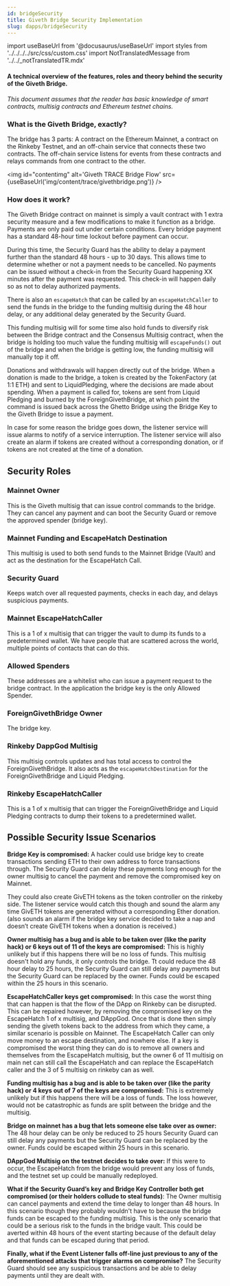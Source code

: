 ```yaml
---
id: bridgeSecurity
title: Giveth Bridge Security Implementation
slug: dapps/bridgeSecurity
---
```

import useBaseUrl from '@docusaurus/useBaseUrl'
import styles from '../../../../src/css/custom.css'
import NotTranslatedMessage from '../../_notTranslatedTR.mdx'

<NotTranslatedMessage />

####  A technical overview of the features, roles and theory behind the security of the Giveth Bridge.
*This document assumes that the reader has basic knowledge of smart contracts, multisig contracts and Ethereum testnet chains.*

### What is the Giveth Bridge, exactly?
The bridge has 3 parts: A contract on the Ethereum Mainnet, a contract on the Rinkeby Testnet, and an off-chain service that connects these two contracts. The off-chain service listens for events from these contracts and relays commands from one contract to the other.


<img id="contentimg" alt='Giveth TRACE Bridge Flow' src={useBaseUrl('img/content/trace/givethbridge.png')} />


### How does it work?
The Giveth Bridge contract on mainnet is simply a vault contract with 1 extra security measure and a few modifications to make it function as a bridge. Payments are only paid out under certain conditions. Every bridge payment has a standard 48-hour time lockout before payment can occur.

During this time, the Security Guard has the ability to delay a payment further than the standard 48 hours - up to 30 days. This allows time to determine whether or not a payment needs to be cancelled. No payments can be issued without a check-in from the Security Guard happening XX minutes after the payment was requested. This check-in will happen daily so as not to delay authorized payments.

There is also an `escapeHatch` that can be called by an `escapeHatchCaller` to send the funds in the bridge to the funding multisig during the 48 hour delay, or any additional delay generated by the Security Guard.

This funding multisig will for some time also hold funds to diversify risk between the Bridge contract and the Consensus Multisig contract, when the bridge is holding too much value the funding multisig will `escapeFunds()` out of the bridge and when the bridge is getting low, the funding multisig will manually top it off.

Donations and withdrawals will happen directly out of the bridge. When a donation is made to the bridge, a token is created by the TokenFactory (at 1:1 ETH) and sent to LiquidPledging, where the decisions are made about spending. When a payment is called for, tokens are sent from Liquid Pledging and burned by the ForeignGivethBridge, at which point the command is issued back across the Ghetto Bridge using the Bridge Key to the Giveth Bridge to issue a payment.

In case for some reason the bridge goes down, the listener service will issue alarms to notify of a service interruption. The listener service will also create an alarm if tokens are created without a corresponding donation, or if tokens are not created at the time of a donation.

## Security Roles

### Mainnet Owner
This is the Giveth multisig that can issue control commands to the bridge. They can cancel any payment and can boot the Security Guard or remove the approved spender (bridge key).
### Mainnet Funding and EscapeHatch Destination
This multisig is used to both send funds to the Mainnet Bridge (Vault) and act as the destination for the EscapeHatch Call.
### Security Guard
Keeps watch over all requested payments, checks in each day, and delays suspicious payments.
### Mainnet EscapeHatchCaller
This is a 1 of x multisig that can trigger the vault to dump its funds to a predetermined wallet. We have people that are scattered across the world, multiple points of contacts that can do this.
### Allowed Spenders
These addresses are a whitelist who can issue a payment request to the bridge contract. In the application the bridge key is the only Allowed Spender.
### ForeignGivethBridge Owner
The bridge key.
### Rinkeby DappGod Multisig
This multisig controls updates and has total access to control the ForeignGivethBridge. It also acts as the `escapeHatchDestination` for the ForeignGivethBridge and Liquid Pledging.
### Rinkeby EscapeHatchCaller
This is a 1 of x multisig that can trigger the ForeignGivethBridge and Liquid Pledging contracts to dump their tokens to a predetermined wallet.

## Possible Security Issue Scenarios

**Bridge Key is compromised:**
A hacker could use bridge key to create transactions sending ETH to their own address to force transactions through. The Security Guard can delay these payments long enough for the owner multisig to cancel the payment and remove the compromised key on Mainnet.

They could also create GivETH tokens as the token controller on the rinkeby side. The listener service would catch this though and sound the alarm any time GivETH tokens are generated without a corresponding Ether donation. (also sounds an alarm if the bridge key service decided to take a nap and doesn’t create GivETH tokens when a donation is received.)


**Owner multisig has a bug and is able to be taken over (like the parity hack) or 6 keys out of 11 of the keys are compromised:**
This is highly unlikely but if this happens there will be no loss of funds. This multisig doesn't hold any funds, it only controls the bridge. Tt could reduce the 48 hour delay to 25 hours, the Security Guard can still delay any payments but the Security Guard can be replaced by the owner. Funds could be escaped within the 25 hours in this scenario.

**EscapeHatchCaller keys get compromised:**
In this case the worst thing that can happen is that the flow of the DApp on Rinkeby can be disrupted. This can be repaired however, by removing the compromised key on the EscapeHatch 1 of x multisig, and DAppGod. Once that is done then simply sending the giveth tokens back to the address from which they came, a similar scenario is possible on Mainnet. The EscapeHatch Caller can only move money to an escape destination, and nowhere else. If a key is compromised the worst thing they can do is to remove all owners and themselves from the EscapeHatch multisig, but the owner 6 of 11 multisig on main net can still call the EscapeHatch and can replace the EscapeHatch caller and the 3 of 5 multisig on rinkeby can as well.

**Funding multisig has a bug and is able to be taken over (like the parity hack) or 4 keys out of 7 of the keys are compromised:**
This is extremely unlikely but if this happens there will be a loss of funds. The loss however, would not be catastrophic as funds are split between the bridge and the multisig.

**Bridge on mainnet has a bug that lets someone else take over as owner:**
The 48 hour delay can be only be reduced to 25 hours Security Guard can still delay any payments but the Security Guard can be replaced by the owner. Funds could be escaped within 25 hours in this scenario.

**DAppGod Multisig on the testnet decides to take over:**
If this were to occur, the EscapeHatch from the bridge would prevent any loss of funds, and the testnet set up could be manually redeployed.

**What if the Security Guard’s key and Bridge Key Controller both get compromised (or their holders collude to steal funds)**:
The Owner multisig can cancel payments and extend the time delay to longer than 48 hours. In this scenario though they probably wouldn't have to because the bridge funds can be escaped to the funding multisig. This is the only scenario that could be a serious risk to the funds in the bridge vault. This could be averted within 48 hours of the event starting because of the default delay and that funds can be escaped during that period.

**Finally, what if the Event Listener falls off-line just previous to any of the aforementioned attacks that trigger alarms on compromise?**
The Security Guard should see any suspicious transactions and be able to delay payments until they are dealt with.
